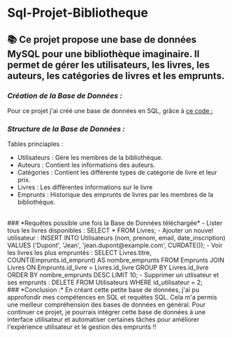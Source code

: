 # Sql-Projet-Bibliotheque
##  📚 Ce projet propose une base de données MySQL pour une bibliothèque imaginaire. Il permet de gérer les utilisateurs, les livres, les auteurs, les catégories de livres et les emprunts.

### *Création de la Base de Données :*
Pour ce projet j'ai créé une base de données en SQL, grâce à [ce code :](bibliotheque.sql)
  

### *Structure de la Base de Données :*
Tables princiaples :  
- Utilisateurs : Gère les membres de la bibliothèque.    
- Auteurs : Contient les informations des auteurs.  
- Catégories : Contient les différente types de catégorie de livre et leur prix.  
- Livres : Les différentes informations sur le livre
- Emprunts : Historique des emprunts de livres par les membres de la bibliothèque.
  
<br>
### *Requêtes possible une fois la Base de Données téléchargée*
- Lister tous les livres disponibles : SELECT * FROM Livres;
- Ajouter un nouvel utilisateur : INSERT INTO Utilisateurs (nom, prenom, email, date_inscription) VALUES ('Dupont', 'Jean', 'jean.dupont@example.com', CURDATE());
- Voir les livres les plus empruntés : SELECT Livres.titre, COUNT(Emprunts.id_emprunt) AS nombre_emprunts FROM Emprunts JOIN Livres ON Emprunts.id_livre = Livres.id_livre GROUP BY Livres.id_livre ORDER BY nombre_emprunts DESC LIMIT 10;
- Supprimer un utlisateur et ses emprunts : DELETE FROM Utilisateurs WHERE id_utilisateur = 2;

<br>
### *Conclusion :*  
En créant cette petite base de données, j'ai pu approfondir mes compétences en SQL et requêtes SQL.   
Cela m'a permis une meilleur compréhension des bases de données en général.   
Pour continuer ce projet, je pourrais intégrer cette base de données à une interface utilisateur et automatiser certaines tâches pour améliorer l'expérience utilisateur et le gestion des emprunts !!
